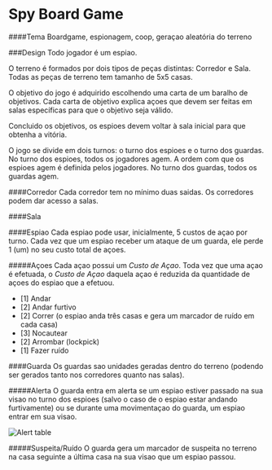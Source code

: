 Spy Board Game
==============

####Tema
Boardgame, espionagem, coop, geraçao aleatória do terreno

###Design
Todo jogador é um espiao.

O terreno é formados por dois tipos de peças distintas: Corredor e Sala.
Todas as peças de terreno tem tamanho de 5x5 casas.

O objetivo do jogo é adquirido escolhendo uma carta de um baralho de objetivos.
Cada carta de objetivo explica açoes que devem ser feitas em salas específicas
para que o objetivo seja válido.

Concluido os objetivos, os espioes devem voltar à sala inicial para que obtenha
a vitória.

O jogo se divide em dois turnos: o turno dos espioes e o turno dos guardas.
No turno dos espioes, todos os jogadores agem. A ordem com que os espioes agem
é definida pelos jogadores.
No turno dos guardas, todos os guardas agem.

####Corredor
Cada corredor tem no mínimo duas saidas.
Os corredores podem dar acesso a salas.

####Sala


####Espiao
Cada espiao pode usar, inicialmente, 5 custos de açao por turno.
Cada vez que um espiao receber um ataque de um guarda, ele perde 1 (um) no seu custo total de açoes.

#####Açoes
Cada açao possui um _Custo de Açao_.
Toda vez que uma açao é efetuada, o _Custo de Açao_ daquela açao é reduzida da quantidade
de açoes do espiao que a efetuou.

- [1] Andar
- [2] Andar furtivo
- [2] Correr (o espiao anda três casas e gera um marcador de ruído em cada casa)
- [3] Nocautear
- [2] Arrombar (lockpick)
- [1] Fazer ruído

####Guarda
Os guardas sao unidades geradas dentro do terreno (podendo ser gerados tanto nos corredores quanto nas salas).

#####Alerta
O guarda entra em alerta se um espiao estiver passado na sua visao no turno dos espioes (salvo o caso de o
espiao estar andando furtivamente) ou se durante uma movimentaçao do guarda, um espiao entrar em sua visao.

![Alert table](/SpyBoardGame/img/alert.png?raw=true)

#####Suspeita/Ruído
O guarda gera um marcador de suspeita no terreno na casa seguinte a última casa na sua visao que um espiao passou.
